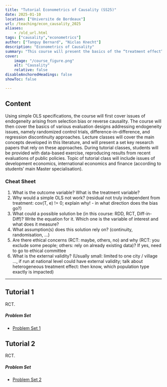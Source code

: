 ```yaml
---
title: "Tutorial Econometrics of Causality (SS25)" 
date: 2025-01-10
location: ["Universite de Bordeaux"]
url: /teaching/econ_causality_2025
aliases:
    - /old_url.html
tags: ["causality","econometrics"]
author: ["Tanguy Bernard", "Niclas Knecht"]
description: "Econometrics of Causality" 
summary: "This course will present the basics of the “treatment effect” literature which focuses on issues of causal relationships. In tutorials, students will learn how to implement policy evaluations using data from recent economic policies."
cover:
    image: "/course_figure.png"
    alt: "Causality"
    relative: false
disableAnchoredHeadings: false
showToc: false

---
```


## Content

Using simple OLS specifications, the course will first cover issues of endogeneity arising from selection bias or reverse causality. The course will then cover the basics of various evaluation designs addressing endogeneity issues, namely randomized control trials, difference-in-difference, and regression discontinuity approaches. Lecture classes will cover the main concepts developed in this literature, and will present a set key research papers that rely on these approaches. During tutorial classes, students will be provided with data-based exercise, reproducing results from recent evaluations of public policies. Topic of tutorial class will include issues of development economics, international economics and finance (according to students’ main Master specialisation).

### Cheat Sheet

1) What is the outcome variable? What is the treatment variable?
2) Why would a simple OLS not work? (residual not truly independent from treatment: cov(T, e) != 0; explain why! - in what direction does the bias go?)
3) What could a possible solution be (in this course: RDD, RCT, Diff-in-Diff)? Write the equation for it. Which one is the variable of interest and what does it measure?
4) What assumption(s) does this solution rely on? (continuity, randomisation, ...)
5) Are there ethical concerns (RCT: maybe, others, no) and why (RCT: you exclude some people; others: rely on already existing data)? If yes, need to go to ethical committee
6) What is the external validity? (Usually small: limited to one city / village ..., if run at national level could have external validity; talk about heterogeneous treatment effect: then know, which population type exactly is impacted)


---
## Tutorial 1

RCT.

##### Problem Set

- [Problem Set 1](/teaching/econ_causality_2025_td1.do)




## Tutorial 2

RCT.

##### Problem Set

- [Problem Set 2](/teaching/econ_causality_2025_td2.do)

<!--


## Tutorial 3

Difference-in-Difference.

##### Problem Set

- [Problem Set 3](/teaching/econ_causality_2024_ps3.pdf)


##### Data

- [Data Problem Set 3](/teaching/econ_causality_2024_td3_data.dta)


## Tutorial 4

Regression Discontinuity Design.

##### Problem Set

- [Problem Set 4](/teaching/econ_causality_2024_ps4.pdf)


##### Data

- [Data Problem Set 4](/teaching/econ_causality_2024_td4_data.dta)
